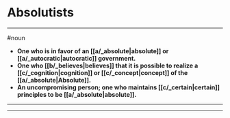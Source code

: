 # Absolutists
---
#noun
- **One who is in favor of an [[a/_absolute|absolute]] or [[a/_autocratic|autocratic]] government.**
- **One who [[b/_believes|believes]] that it is possible to realize a [[c/_cognition|cognition]] or [[c/_concept|concept]] of the [[a/_absolute|Absolute]].**
- **An uncompromising person; one who maintains [[c/_certain|certain]] principles to be [[a/_absolute|absolute]].**
---
---
